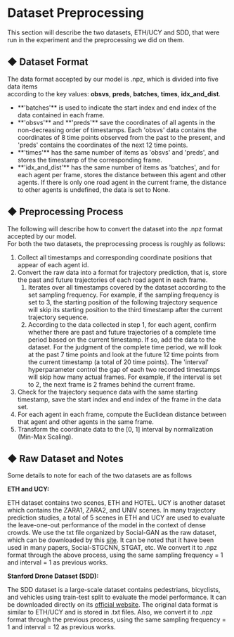 # Dataset Preprocessing

This section will describe the two datasets, ETH/UCY and SDD, that were run in the experiment and the preprocessing we did on them.


## ◆ Dataset Format

The data format accepted by our model is .npz, which is divided into five data items <br>
according to the key values: **obsvs**, **preds**, **batches**, **times**, **idx_and_dist**.

<ul>
<li>
**'batches'** is used to indicate the start index and end index of the data contained in each frame.
</li>
<li>
**'obsvs'** and **'preds'** save the coordinates of all agents in the non-decreasing order of timestamps. Each 'obsvs' data contains the <br>
coordinates of 8 time points observed from the past to the present, and 'preds' contains the coordinates of the next 12 time points.
</li>
<li>
**'times'** has the same number of items as 'obsvs' and 'preds', and stores the timestamp of the corresponding frame.
</li>
<li>
**'idx_and_dist'** has the same number of items as 'batches', and for each agent per frame, stores the distance between this agent and other agents. If there is only one road agent in the current frame, the distance to other agents is undefined, the data is set to None.
</li>
</ul>



## ◆ Preprocessing Process

The following will describe how to convert the dataset into the .npz format accepted by our model. <br>
For both the two datasets, the preprocessing process is roughly as follows:
1. Collect all timestamps and corresponding coordinate positions that appear of each agent id.
2. Convert the raw data into a format for trajectory prediction, that is, store the past and future trajectories of each road agent in each frame.
    1. Iterates over all timestamps covered by the dataset according to the set sampling frequency. For example, if the sampling frequency is set to 3, the starting position of the following trajectory sequence will skip its starting position to the third timestamp after the current trajectory sequence.
    2. According to the data collected in step 1, for each agent, confirm whether there are past and future trajectories of a complete time period based on the current timestamp. If so, add the data to the dataset. For the judgment of the complete time period, we will look at the past 7 time points and look at the future 12 time points from the current timestamp (a total of 20 time points). The 'interval' hyperparameter control the gap of each two recorded timestamps will skip how many actual frames. For example, if the interval is set to 2, the next frame is 2 frames behind the current frame.
3. Check for the trajectory sequence data with the same starting timestamp, save the start index and end index of the frame in the data set.
4. For each agent in each frame, compute the Euclidean distance between that agent and other agents in the same frame.
5. Transform the coordinate data to the [0, 1] interval by normalization (Min-Max Scaling).




## ◆ Raw Dataset and Notes

Some details to note for each of the two datasets are as follows


**ETH and UCY:**

ETH dataset contains two scenes, ETH and HOTEL. UCY is another dataset which contains the ZARA1, ZARA2, and UNIV scenes. In many trajectory prediction studies, a total of 5 scenes in ETH and UCY are used to evaluate the leave-one-out performance of the model in the context of dense crowds. We use the txt file organized by Social-GAN as the raw dataset, which can be downloaded by this [site](https://www.dropbox.com/s/8n02xqv3l9q18r1/datasets.zip?dl=0&file_subpath=%2Fdatasets). It can be noted that it have been used in many papers, Social-STGCNN, STGAT, etc. We convert it to .npz format through the above process, using the same sampling frequency = 1 and interval = 1 as previous works.


**Stanford Drone Dataset (SDD):**

The SDD dataset is a large-scale dataset contains pedestrians, bicyclists, and vehicles using train-test split to evaluate the model performance. It can be downloaded directly on its [official website](https://cvgl.stanford.edu/projects/uav_data/). The original data format is similar to ETH/UCY and is stored in .txt files. Also, we convert it to .npz format through the previous process, using the same sampling frequency = 1 and interval = 12 as previous works.


